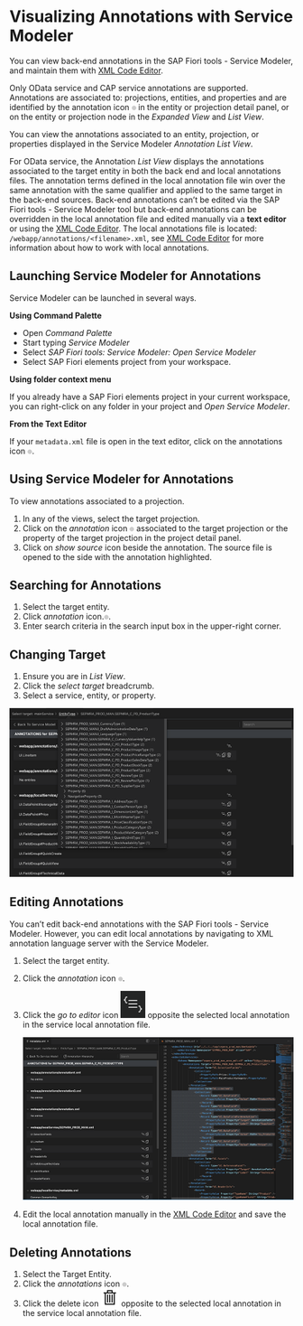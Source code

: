 <!-- loio58784b52f2284532afe2ab161e0312c9 -->

# Visualizing Annotations with Service Modeler

You can view back-end annotations in the SAP Fiori tools - Service Modeler, and maintain them with [XML Code Editor](maintaining-annotations-with-language-server-6fc93f8.md#loio6fc93f80827940809437365abdf85b75__XML_Code_Editor).

Only OData service and CAP service annotations are supported. Annotations are associated to: projections, entities, and properties and are identified by the annotation icon ![](../Project-Functions/images/FIORI_TOOLS_SERVICE_MODELER_ANNOTATIONS_ICON_249d281.png) in the entity or projection detail panel, or on the entity or projection node in the *Expanded View* and *List View*.

You can view the annotations associated to an entity, projection, or properties displayed in the Service Modeler *Annotation List View*.

For OData service, the Annotation *List View* displays the annotations associated to the target entity in both the back end and local annotations files. The annotation terms defined in the local annotation file win over the same annotation with the same qualifier and applied to the same target in the back-end sources. Back-end annotations can’t be edited via the SAP Fiori tools - Service Modeler tool but back-end annotations can be overridden in the local annotation file and edited manually via a **text editor** or using the [XML Code Editor](maintaining-annotations-with-language-server-6fc93f8.md#loio6fc93f80827940809437365abdf85b75__XML_Code_Editor). The local annotations file is located: `/webapp/annotations/<filename>.xml`, see [XML Code Editor](maintaining-annotations-with-language-server-6fc93f8.md#loio6fc93f80827940809437365abdf85b75__XML_Code_Editor) for more information about how to work with local annotations.



<a name="loio58784b52f2284532afe2ab161e0312c9__section_uph_2rk_xlb"/>

## Launching Service Modeler for Annotations

Service Modeler can be launched in several ways.

**Using Command Palette**

-   Open *Command Palette*
-   Start typing *Service Modeler*
-   Select *SAP Fiori tools: Service Modeler: Open Service Modeler* 
-   Select SAP Fiori elements project from your workspace.

**Using folder context menu**

If you already have a SAP Fiori elements project in your current workspace, you can right-click on any folder in your project and *Open Service Modeler*.

**From the Text Editor**

If your `metadata.xml` file is open in the text editor, click on the annotations icon ![](../Project-Functions/images/FIORI_TOOLS_SERVICE_MODELER_ANNOTATIONS_ICON_249d281.png).



<a name="loio58784b52f2284532afe2ab161e0312c9__section_fcs_dn1_wlb"/>

## Using Service Modeler for Annotations

To view annotations associated to a projection.

1.  In any of the views, select the target projection.
2.  Click on the *annotation* icon ![](../Project-Functions/images/FIORI_TOOLS_SERVICE_MODELER_ANNOTATIONS_ICON_249d281.png) associated to the target projection or the property of the target projection in the project detail panel.
3.  Click on *show source* icon beside the annotation. The source file is opened to the side with the annotation highlighted.



<a name="loio58784b52f2284532afe2ab161e0312c9__section_m2j_nhs_cnb"/>

## Searching for Annotations

1.  Select the target entity.
2.  Click *annotation* icon.![](../Project-Functions/images/FIORI_TOOLS_SERVICE_MODELER_ANNOTATIONS_ICON_249d281.png).
3.  Enter search criteria in the search input box in the upper-right corner.



<a name="loio58784b52f2284532afe2ab161e0312c9__section_erd_yhs_cnb"/>

## Changing Target

1.  Ensure you are in *List View*.
2.  Click the *select target* breadcrumb.
3.  Select a service, entity, or property.

![Changing Target](images/FIORI_TOOLS_SERVICE_MODELER_CHANGING_TARGET_1ca659c.jpg)



<a name="loio58784b52f2284532afe2ab161e0312c9__section_fjp_hdj_ylb"/>

## Editing Annotations

You can’t edit back-end annotations with the SAP Fiori tools - Service Modeler. However, you can edit local annotations by navigating to XML annotation language server with the Service Modeler.

1.  Select the target entity.
2.  Click the *annotation* icon ![](../Project-Functions/images/FIORI_TOOLS_SERVICE_MODELER_ANNOTATIONS_ICON_249d281.png).
3.  Click the *go to editor* icon ![](images/FIORI_TOOLS_SERVICE_MODELER_GO_TO_EDITOR_faf0fed.png) opposite the selected local annotation in the service local annotation file.

    ![Service Model editing local annotations](images/FIORI_TOOLS_SERVICE_MODELER_GOTOEDITOR_4da4f7c.jpg)

4.  Edit the local annotation manually in the [XML Code Editor](maintaining-annotations-with-language-server-6fc93f8.md#loio6fc93f80827940809437365abdf85b75__XML_Code_Editor) and save the local annotation file.



<a name="loio58784b52f2284532afe2ab161e0312c9__section_apf_xfs_cnb"/>

## Deleting Annotations

1.  Select the Target Entity.
2.  Click the *annotations* icon ![](../Project-Functions/images/FIORI_TOOLS_SERVICE_MODELER_ANNOTATIONS_ICON_249d281.png).
3.  Click the delete icon ![](../Project-Functions/images/Delete_icon_VS_Code_86e90a9.png) opposite to the selected local annotation in the service local annotation file.

